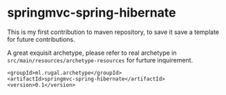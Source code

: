springmvc-spring-hibernate
==========================

This is my first contribution to maven repository, to save it save a template for future contributions.  

A great exquisit archetype, please refer to real archetype in `src/main/resources/archetype-resources` for furture inquirement.  

    <groupId>ml.rugal.archetype</groupId>
    <artifactId>springmvc-spring-hibernate</artifactId>
    <version>0.1</version>
